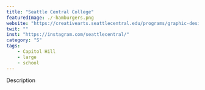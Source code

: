 ```yaml
---
title: "Seattle Central College"
featuredImage: ./-hamburgers.png
website: "https://creativearts.seattlecentral.edu/programs/graphic-design"
twit: ""
inst: "https://instagram.com/seattlecentral/"
category: "S"
tags:
    - Capitol Hill
    - large
    - school
---
```


Description
